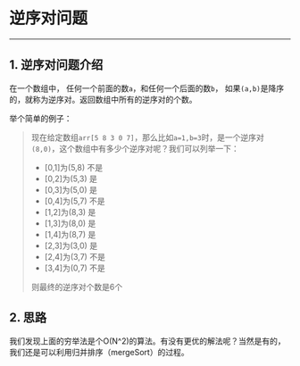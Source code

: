 # 逆序对问题

---
## 1. 逆序对问题介绍
在一个数组中， 任何一个前面的数`a`，和任何一个后面的数`b`， 如果`(a,b)`是降序的，就称为逆序对。返回数组中所有的逆序对的个数。

举个简单的例子：
> 现在给定数组`arr[5 8 3 0 7]`，那么比如`a=1,b=3`时，是一个逆序对`(8,0)`，这个数组中有多少个逆序对呢？我们可以列举一下：
> - [0,1]为(5,8) 不是
> - [0,2]为(5,3) 是
> - [0,3]为(5,0) 是
> - [0,4]为(5,7) 不是
> - [1,2]为(8,3) 是
> - [1,3]为(8,0) 是
> - [1,4]为(8,7) 是
> - [2,3]为(3,0) 是
> - [2,4]为(3,7) 不是
> - [3,4]为(0,7) 不是
> 
> 则最终的逆序对个数是6个

## 2. 思路
我们发现上面的穷举法是个O(N^2)的算法。有没有更优的解法呢？当然是有的，我们还是可以利用归并排序（mergeSort）的过程。
